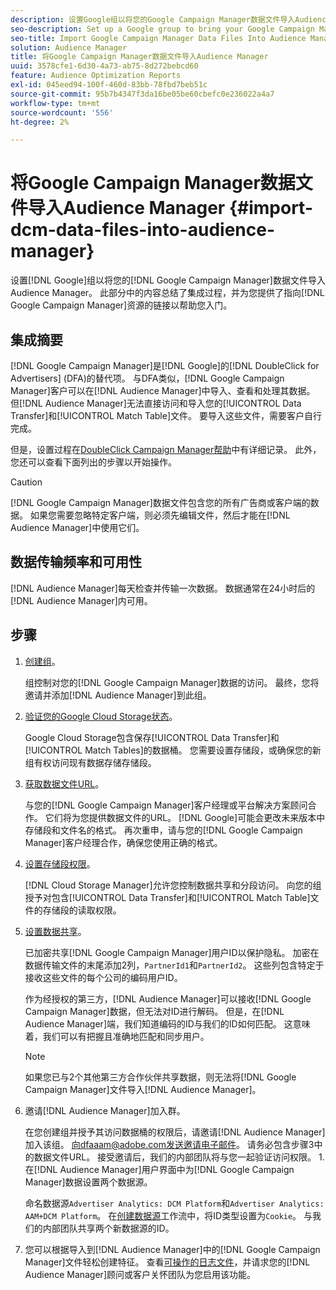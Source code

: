```yaml
---
description: 设置Google组以将您的Google Campaign Manager数据文件导入Audience Manager。 此部分中的内容总结了集成过程，并提供了指向Google Campaign Manager资源的链接以帮助您入门。
seo-description: Set up a Google group to bring your Google Campaign Manager data files into Audience Manager. The content in this section summarizes the integration process and provides you with links to Google Campaign Manager resources to help you get started.
seo-title: Import Google Campaign Manager Data Files Into Audience Manager
solution: Audience Manager
title: 将Google Campaign Manager数据文件导入Audience Manager
uuid: 3578cfe1-6d30-4a73-ab75-8d272bebcd60
feature: Audience Optimization Reports
exl-id: 045eed94-100f-460d-83bb-78fbd7beb51c
source-git-commit: 95b7b4347f3da16be05be60cbefc0e236022a4a7
workflow-type: tm+mt
source-wordcount: '556'
ht-degree: 2%

---
```


# 将Google Campaign Manager数据文件导入Audience Manager {#import-dcm-data-files-into-audience-manager}

设置[!DNL Google]组以将您的[!DNL Google Campaign Manager]数据文件导入Audience Manager。 此部分中的内容总结了集成过程，并为您提供了指向[!DNL Google Campaign Manager]资源的链接以帮助您入门。

## 集成摘要

[!DNL Google Campaign Manager]是[!DNL Google]的[!DNL DoubleClick for Advertisers] (DFA)的替代项。 与DFA类似，[!DNL Google Campaign Manager]客户可以在[!DNL Audience Manager]中导入、查看和处理其数据。 但[!DNL Audience Manager]无法直接访问和导入您的[!UICONTROL Data Transfer]和[!UICONTROL Match Table]文件。 要导入这些文件，需要客户自行完成。

但是，设置过程在[DoubleClick Campaign Manager帮助](https://support.google.com/dcm/partner/answer/2941575?hl=en&amp;ref_topic=6107456)中有详细记录。 此外，您还可以查看下面列出的步骤以开始操作。

>[!CAUTION]
>
>[!DNL Google Campaign Manager]数据文件包含您的所有广告商或客户端的数据。 如果您需要忽略特定客户端，则必须先编辑文件，然后才能在[!DNL Audience Manager]中使用它们。

## 数据传输频率和可用性

[!DNL Audience Manager]每天检查并传输一次数据。 数据通常在24小时后的[!DNL Audience Manager]内可用。

## 步骤

1. [创建组](https://support.google.com/dcm/partner/answer/3370419?hl=en&amp;ref_topic=6107456)。

   组控制对您的[!DNL Google Campaign Manager]数据的访问。 最终，您将邀请并添加[!DNL Audience Manager]到此组。

1. [验证您的Google Cloud Storage状态](https://support.google.com/dcm/partner/answer/3370481?hl=en&amp;ref_topic=6107456)。

   Google Cloud Storage包含保存[!UICONTROL Data Transfer]和[!UICONTROL Match Tables]的数据桶。 您需要设置存储段，或确保您的新组有权访问现有数据存储存储段。

1. [获取数据文件URL](https://support.google.com/dcm/partner/answer/3370482?hl=en&amp;ref_topic=6107456)。

   与您的[!DNL Google Campaign Manager]客户经理或平台解决方案顾问合作。 它们将为您提供数据文件的URL。 [!DNL Google]可能会更改未来版本中存储段和文件名的格式。 再次重申，请与您的[!DNL Google Campaign Manager]客户经理合作，确保您使用正确的格式。

1. [设置存储段权限](https://cloud.google.com/storage/docs/cloud-console?csw=1#_bucketpermission)。

   [!DNL Cloud Storage Manager]允许您控制数据共享和分段访问。 向您的组授予对包含[!UICONTROL Data Transfer]和[!UICONTROL Match Table]文件的存储段的读取权限。

1. [设置数据共享](https://support.google.com/dcm/partner/answer/6206106?hl=en)。

   已加密共享[!DNL Google Campaign Manager]用户ID以保护隐私。 加密在数据传输文件的末尾添加2列，`PartnerId1`和`PartnerId2`。 这些列包含特定于接收这些文件的每个公司的编码用户ID。

   作为经授权的第三方，[!DNL Audience Manager]可以接收[!DNL Google Campaign Manager]数据，但无法对ID进行解码。 但是，在[!DNL Audience Manager]端，我们知道编码的ID与我们的ID如何匹配。 这意味着，我们可以有把握且准确地匹配和同步用户。

   >[!NOTE]
   >如果您已与2个其他第三方合作伙伴共享数据，则无法将[!DNL Google Campaign Manager]文件导入[!DNL Audience Manager]。

1. 邀请[!DNL Audience Manager]加入群。

   在您创建组并授予其访问数据桶的权限后，请邀请[!DNL Audience Manager]加入该组。 向dfaaam@adobe.com发送邀请电子邮件。 请务必包含步骤3中的数据文件URL。 接受邀请后，我们的内部团队将与您一起验证访问权限。 1.在[!DNL Audience Manager]用户界面中为[!DNL Google Campaign Manager]数据设置两个数据源。

   命名数据源`Advertiser Analytics: DCM Platform`和`Advertiser Analytics: AAM+DCM Platform`。 在[创建数据源](../../../features/manage-datasources.md#create-data-source)工作流中，将ID类型设置为`Cookie`。 与我们的内部团队共享两个新数据源的ID。

1. 您可以根据导入到[!DNL Audience Manager]中的[!DNL Google Campaign Manager]文件轻松创建特征。 查看[可操作的日志文件](../../../integration/media-data-integration/actionable-log-files.md)，并请求您的[!DNL Audience Manager]顾问或客户关怀团队为您启用该功能。
